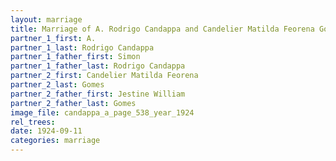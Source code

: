 ```yaml
---
layout: marriage
title: Marriage of A. Rodrigo Candappa and Candelier Matilda Feorena Gomes
partner_1_first: A.
partner_1_last: Rodrigo Candappa
partner_1_father_first: Simon
partner_1_father_last: Rodrigo Candappa
partner_2_first: Candelier Matilda Feorena
partner_2_last: Gomes
partner_2_father_first: Jestine William
partner_2_father_last: Gomes
image_file: candappa_a_page_538_year_1924
rel_trees:
date: 1924-09-11
categories: marriage
---
```


